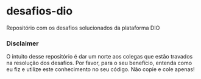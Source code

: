 # desafios-dio
Repositório com os desafios solucionados da plataforma DIO

### Disclaimer
O intuito desse repositório é dar um norte aos colegas que estão travados na resolução dos desafios. Por favor, para o seu benefício, entenda como eu fiz e utilize este conhecimento no seu código. Não copie e cole apenas! 
